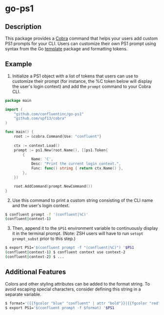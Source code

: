 # go-ps1

## Description

This package provides a [Cobra](https://github.com/spf13/cobra) command that helps your users add custom PS1 prompts for your CLI.
Users can customize their own PS1 prompt using syntax from the Go [template](https://pkg.go.dev/text/template) package and formatting tokens.

## Example

1. Initialize a PS1 object with a list of tokens that users can use to customize their prompt (for instance, the %C token below will display the user's login context) and add the `prompt` command to your Cobra CLI.
```go
package main

import (
	"github.com/confluentinc/go-ps1"
	"github.com/spf13/cobra"
)

func main() {
	root := &cobra.Command{Use: "confluent"}
	
	ctx := context.Load()
	prompt := ps1.New(root.Name(), []ps1.Token{
		{
			Name: 'C',
			Desc: "Print the current login context.",
			Func: func() string { return ctx.Name() },
		},
	})

	root.AddCommand(prompt.NewCommand())
}
```

2. Use this command to print a custom string consisting of the CLI name and the user's login context.
```bash
$ confluent prompt -f '(confluent|%C)'
(confluent|context-1)
```

3. Then, append it to the `$PS1` environment variable to continuously display it in the terminal prompt. (Note: ZSH users will have to run `setopt prompt_subst` prior to this step.)
```bash
$ export PS1='$(confluent prompt -f "(confluent|%C)") '$PS1
(confluent|context-1) $ confluent context use context-2
(confluent|context-2) $ ...
```

## Additional Features

Colors and other styling attributes can be added to the format string. To avoid escaping special characters, consider defining this string in a separate variable.
```bash
$ format='({{fgcolor "blue" "confluent" | attr "bold"}}|{{fgcolor "red" %C}})'
$ export PS1='$(confluent prompt -f $format) '$PS1
```
